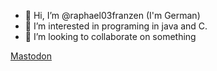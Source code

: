 - 👋 Hi, I’m @raphael03franzen (I'm German)
- 👀 I’m interested in programing in java and C.
- 💞️ I’m looking to collaborate on something

<!---
raphael03franzen/raphael03franzen is a ✨ special ✨ repository because its `README.md` (this file) appears on your GitHub profile.
You can click the Preview link to take a look at your changes.
--->

<a rel="me" href="https://defcon.social/@raphael03franzen">Mastodon</a>
